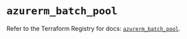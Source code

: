 # `azurerm_batch_pool`

Refer to the Terraform Registry for docs: [`azurerm_batch_pool`](https://registry.terraform.io/providers/hashicorp/azurerm/3.95.0/docs/resources/batch_pool).

